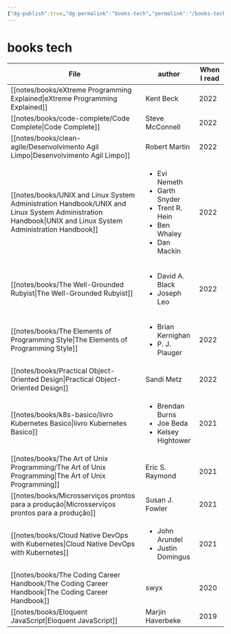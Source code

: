 ```yaml
---
{"dg-publish":true,"dg-permalink":"books-tech","permalink":"/books-tech/"}
---
```


# books tech

| File                                                                                                                                                          | author                                                                                                        | When I read |
| ------------------------------------------------------------------------------------------------------------------------------------------------------------- | ------------------------------------------------------------------------------------------------------------- | ----------- |
| [[notes/books/eXtreme Programming Explained\|eXtreme Programming Explained]]                                                                               | Kent Beck                                                                                                     | 2022        |
| [[notes/books/code-complete/Code Complete\|Code Complete]]                                                                                                 | Steve McConnell                                                                                               | 2022        |
| [[notes/books/clean-agile/Desenvolvimento Agil Limpo\|Desenvolvimento Agil Limpo]]                                                                         | Robert Martin                                                                                                 | 2022        |
| [[notes/books/UNIX and Linux System Administration Handbook/UNIX and Linux System Administration Handbook\|UNIX and Linux System Administration Handbook]] | <ul><li>Evi Nemeth</li><li>Garth Snyder</li><li>Trent R. Hein</li><li>Ben Whaley</li><li>Dan Mackin</li></ul> | 2022        |
| [[notes/books/The Well-Grounded Rubyist\|The Well-Grounded Rubyist]]                                                                                       | <ul><li>David A. Black</li><li>Joseph Leo</li></ul>                                                           | 2022        |
| [[notes/books/The Elements of Programming Style\|The Elements of Programming Style]]                                                                       | <ul><li>Brian Kernighan</li><li>P. J. Plauger</li></ul>                                                       | 2022        |
| [[notes/books/Practical Object-Oriented Design\|Practical Object-Oriented Design]]                                                                         | Sandi Metz                                                                                                    | 2022        |
| [[notes/books/k8s-basico/livro Kubernetes Basico\|livro Kubernetes Basico]]                                                                                | <ul><li>Brendan Burns</li><li>Joe Beda</li><li>Kelsey Hightower</li></ul>                                     | 2021        |
| [[notes/books/The Art of Unix Programming/The Art of Unix Programming\|The Art of Unix Programming]]                                                       | Eric S. Raymond                                                                                               | 2021        |
| [[notes/books/Microsserviços prontos para a produção\|Microsserviços prontos para a produção]]                                                             | Susan J. Fowler                                                                                               | 2021        |
| [[notes/books/Cloud Native DevOps with Kubernetes\|Cloud Native DevOps with Kubernetes]]                                                                   | <ul><li>John Arundel</li><li>Justin Domingus</li></ul>                                                        | 2021        |
| [[notes/books/The Coding Career Handbook/The Coding Career Handbook\|The Coding Career Handbook]]                                                          | swyx                                                                                                          | 2020        |
| [[notes/books/Eloquent JavaScript\|Eloquent JavaScript]]                                                                                                   | Marjin Haverbeke                                                                                              | 2019        |

